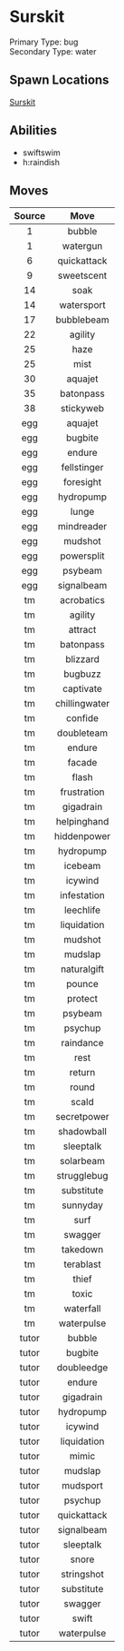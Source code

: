 # Surskit  
Primary Type: bug  
Secondary Type: water  
  
## Spawn Locations  
[Surskit](/data/spawn_presets/surskit.md)  
  
## Abilities  
  * swiftswim
  * h:raindish
  
  
## Moves  
  
| Source | Move |  
|:---:|:---:|  
| 1 | bubble |  
| 1 | watergun |  
| 6 | quickattack |  
| 9 | sweetscent |  
| 14 | soak |  
| 14 | watersport |  
| 17 | bubblebeam |  
| 22 | agility |  
| 25 | haze |  
| 25 | mist |  
| 30 | aquajet |  
| 35 | batonpass |  
| 38 | stickyweb |  
| egg | aquajet |  
| egg | bugbite |  
| egg | endure |  
| egg | fellstinger |  
| egg | foresight |  
| egg | hydropump |  
| egg | lunge |  
| egg | mindreader |  
| egg | mudshot |  
| egg | powersplit |  
| egg | psybeam |  
| egg | signalbeam |  
| tm | acrobatics |  
| tm | agility |  
| tm | attract |  
| tm | batonpass |  
| tm | blizzard |  
| tm | bugbuzz |  
| tm | captivate |  
| tm | chillingwater |  
| tm | confide |  
| tm | doubleteam |  
| tm | endure |  
| tm | facade |  
| tm | flash |  
| tm | frustration |  
| tm | gigadrain |  
| tm | helpinghand |  
| tm | hiddenpower |  
| tm | hydropump |  
| tm | icebeam |  
| tm | icywind |  
| tm | infestation |  
| tm | leechlife |  
| tm | liquidation |  
| tm | mudshot |  
| tm | mudslap |  
| tm | naturalgift |  
| tm | pounce |  
| tm | protect |  
| tm | psybeam |  
| tm | psychup |  
| tm | raindance |  
| tm | rest |  
| tm | return |  
| tm | round |  
| tm | scald |  
| tm | secretpower |  
| tm | shadowball |  
| tm | sleeptalk |  
| tm | solarbeam |  
| tm | strugglebug |  
| tm | substitute |  
| tm | sunnyday |  
| tm | surf |  
| tm | swagger |  
| tm | takedown |  
| tm | terablast |  
| tm | thief |  
| tm | toxic |  
| tm | waterfall |  
| tm | waterpulse |  
| tutor | bubble |  
| tutor | bugbite |  
| tutor | doubleedge |  
| tutor | endure |  
| tutor | gigadrain |  
| tutor | hydropump |  
| tutor | icywind |  
| tutor | liquidation |  
| tutor | mimic |  
| tutor | mudslap |  
| tutor | mudsport |  
| tutor | psychup |  
| tutor | quickattack |  
| tutor | signalbeam |  
| tutor | sleeptalk |  
| tutor | snore |  
| tutor | stringshot |  
| tutor | substitute |  
| tutor | swagger |  
| tutor | swift |  
| tutor | waterpulse |  
  
